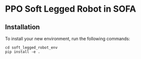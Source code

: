 # PPO Soft Legged Robot in SOFA

## Installation

To install your new environment, run the following commands:

```{shell}
cd soft_legged_robot_env
pip install -e .
```

